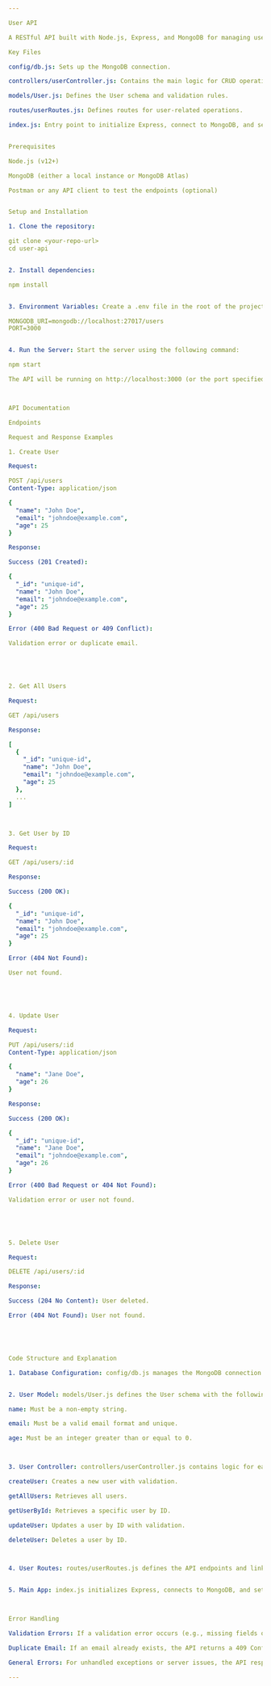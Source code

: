 ```yaml
---

User API

A RESTful API built with Node.js, Express, and MongoDB for managing users. This API allows for creating, reading, updating, and deleting (CRUD) user records, with validation on inputs to ensure data integrity.

Key Files

config/db.js: Sets up the MongoDB connection.

controllers/userController.js: Contains the main logic for CRUD operations.

models/User.js: Defines the User schema and validation rules.

routes/userRoutes.js: Defines routes for user-related operations.

index.js: Entry point to initialize Express, connect to MongoDB, and set up routes.


Prerequisites

Node.js (v12+)

MongoDB (either a local instance or MongoDB Atlas)

Postman or any API client to test the endpoints (optional)


Setup and Installation

1. Clone the repository:

git clone <your-repo-url>
cd user-api


2. Install dependencies:

npm install


3. Environment Variables: Create a .env file in the root of the project to store environment variables:

MONGODB_URI=mongodb://localhost:27017/users
PORT=3000


4. Run the Server: Start the server using the following command:

npm start

The API will be running on http://localhost:3000 (or the port specified in .env).



API Documentation

Endpoints

Request and Response Examples

1. Create User

Request:

POST /api/users
Content-Type: application/json

{
  "name": "John Doe",
  "email": "johndoe@example.com",
  "age": 25
}

Response:

Success (201 Created):

{
  "_id": "unique-id",
  "name": "John Doe",
  "email": "johndoe@example.com",
  "age": 25
}

Error (400 Bad Request or 409 Conflict):

Validation error or duplicate email.





2. Get All Users

Request:

GET /api/users

Response:

[
  {
    "_id": "unique-id",
    "name": "John Doe",
    "email": "johndoe@example.com",
    "age": 25
  },
  ...
]



3. Get User by ID

Request:

GET /api/users/:id

Response:

Success (200 OK):

{
  "_id": "unique-id",
  "name": "John Doe",
  "email": "johndoe@example.com",
  "age": 25
}

Error (404 Not Found):

User not found.





4. Update User

Request:

PUT /api/users/:id
Content-Type: application/json

{
  "name": "Jane Doe",
  "age": 26
}

Response:

Success (200 OK):

{
  "_id": "unique-id",
  "name": "Jane Doe",
  "email": "johndoe@example.com",
  "age": 26
}

Error (400 Bad Request or 404 Not Found):

Validation error or user not found.





5. Delete User

Request:

DELETE /api/users/:id

Response:

Success (204 No Content): User deleted.

Error (404 Not Found): User not found.





Code Structure and Explanation

1. Database Configuration: config/db.js manages the MongoDB connection using Mongoose. It reads the connection URI from the .env file and handles connection errors.


2. User Model: models/User.js defines the User schema with the following validations:

name: Must be a non-empty string.

email: Must be a valid email format and unique.

age: Must be an integer greater than or equal to 0.



3. User Controller: controllers/userController.js contains logic for each CRUD operation:

createUser: Creates a new user with validation.

getAllUsers: Retrieves all users.

getUserById: Retrieves a specific user by ID.

updateUser: Updates a user by ID with validation.

deleteUser: Deletes a user by ID.



4. User Routes: routes/userRoutes.js defines the API endpoints and links them to controller functions.


5. Main App: index.js initializes Express, connects to MongoDB, and sets up routes. The server listens on the specified port.



Error Handling

Validation Errors: If a validation error occurs (e.g., missing fields or invalid data), the API responds with a 400 Bad Request status and a message describing the issue.

Duplicate Email: If an email already exists, the API returns a 409 Conflict status with an appropriate message.

General Errors: For unhandled exceptions or server issues, the API responds with a 500 Internal Server Error.

---
```

